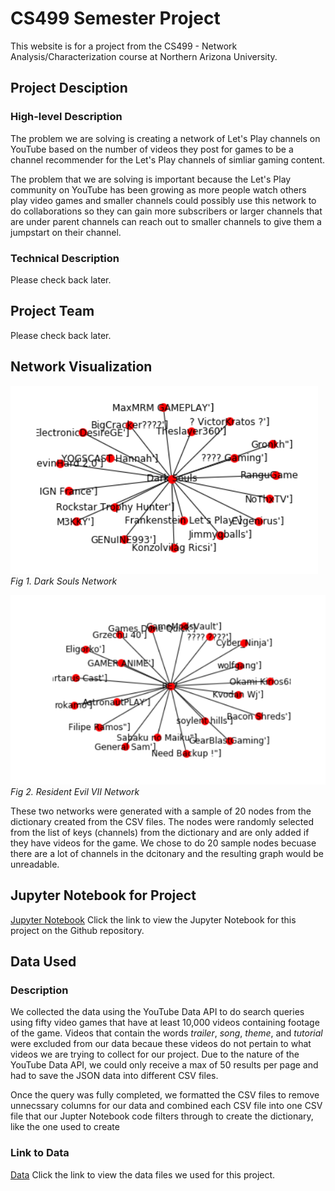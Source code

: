 # CS499 Semester Project

This website is for a project from the CS499 - Network Analysis/Characterization course at
Northern Arizona University.

## Project Desciption

### High-level Description
The problem we are solving is creating a network of Let's Play channels on YouTube based on the number
of videos they post for games to be a channel recommender for the Let's Play channels of simliar gaming
content.

The problem that we are solving is important because the Let's Play community on YouTube has been growing
as more people watch others play video games and smaller channels could possibly use this network to do
collaborations so they can gain more subscribers or larger channels that are under parent channels can
reach out to smaller channels to give them a jumpstart on their channel.

### Technical Description

Please check back later.

## Project Team

Please check back later.

## Network Visualization
![Image of Dark Souls Network](https://github.com/Alex-Nelson/turbo-octo-happiness/blob/master/Images/DarkSoulsNetwork.PNG)
*Fig 1. Dark Souls Network*

![Image of Resident Evil VII Network](https://github.com/Alex-Nelson/turbo-octo-happiness/blob/master/Images/RE7Network.PNG)
*Fig 2. Resident Evil VII Network*

These two networks were generated with a sample of 20 nodes from the dictionary created from the CSV files.
The nodes were randomly selected from the list of keys (channels) from the dictionary and are only added if
they have videos for the game. We chose to do 20 sample nodes becuase there are a lot of channels in the dcitonary
and the resulting graph would be unreadable.

## Jupyter Notebook for Project

[Jupyter Notebook](https://github.com/Alex-Nelson/turbo-octo-happiness/blob/master/Notebook/CS499_Semester_Project.ipynb)
Click the link to view the Jupyter Notebook for this project on the Github repository.

## Data Used

### Description

We collected the data using the YouTube Data API to do search queries using fifty video games
that have at least 10,000 videos containing footage of the game. Videos that contain the words
_trailer_, _song_, _theme_, and _tutorial_ were excluded from our data becaue these videos do not
pertain to what videos we are trying to collect for our project. Due to the nature of the YouTube Data API,
we could only receive a max of 50 results per page and had to save the JSON data into different CSV files.

Once the query was fully completed, we formatted the CSV files to remove unnecssary columns for our data and
combined each CSV file into one CSV file that our Jupter Notebook code filters through to create the dictionary,
like the one used to create 

### Link to Data

[Data](https://github.com/Alex-Nelson/turbo-octo-happiness/tree/master/Data)
Click the link to view the data files we used for this project.
